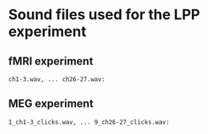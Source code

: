 Sound files used for the LPP experiment
==================================================

fMRI experiment
-----------------

    ch1-3.wav, ... ch26-27.wav:


MEG experiment
----------------

    1_ch1-3_clicks.wav, ... 9_ch26-27_clicks.wav: 

